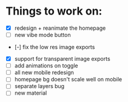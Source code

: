 # Things to work on:

- [x] redesign + reanimate the homepage
- [ ] new vibe mode button
- [-] fix the low res image exports
- [x] support for transparent image exports
- [ ] add animations on toggle
- [ ] all new mobile redesign
- [ ] homepage bg doesn't scale well on mobile 
- [ ] separate layers bug
- [ ] new material 